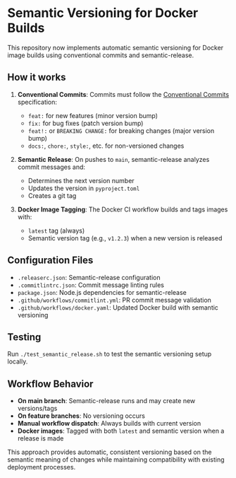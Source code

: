 # Semantic Versioning for Docker Builds

This repository now implements automatic semantic versioning for Docker image builds using conventional commits and semantic-release.

## How it works

1. **Conventional Commits**: Commits must follow the [Conventional Commits](https://www.conventionalcommits.org/) specification:
   - `feat:` for new features (minor version bump)
   - `fix:` for bug fixes (patch version bump)  
   - `feat!:` or `BREAKING CHANGE:` for breaking changes (major version bump)
   - `docs:`, `chore:`, `style:`, etc. for non-versioned changes

2. **Semantic Release**: On pushes to `main`, semantic-release analyzes commit messages and:
   - Determines the next version number
   - Updates the version in `pyproject.toml`
   - Creates a git tag

3. **Docker Image Tagging**: The Docker CI workflow builds and tags images with:
   - `latest` tag (always)
   - Semantic version tag (e.g., `v1.2.3`) when a new version is released

## Configuration Files

- `.releaserc.json`: Semantic-release configuration
- `.commitlintrc.json`: Commit message linting rules
- `package.json`: Node.js dependencies for semantic-release
- `.github/workflows/commitlint.yml`: PR commit message validation
- `.github/workflows/docker.yaml`: Updated Docker build with semantic versioning

## Testing

Run `./test_semantic_release.sh` to test the semantic versioning setup locally.

## Workflow Behavior

- **On main branch**: Semantic-release runs and may create new versions/tags
- **On feature branches**: No versioning occurs
- **Manual workflow dispatch**: Always builds with current version
- **Docker images**: Tagged with both `latest` and semantic version when a release is made

This approach provides automatic, consistent versioning based on the semantic meaning of changes while maintaining compatibility with existing deployment processes.